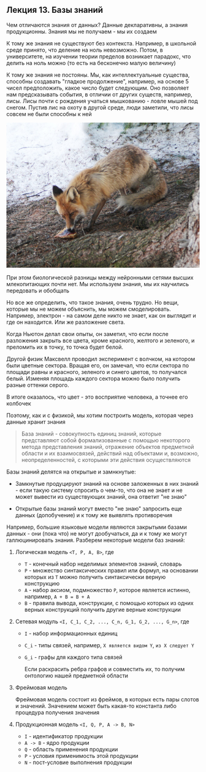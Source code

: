 ## Лекция 13. Базы знаний

Чем отличаются знания от данных? Данные декларативны, а знания продукционны. Знания мы не получаем - мы их создаем

К тому же знания не существуют без контекста. Например, в школьной среде принято, что деление на ноль невозможно. Потом, в университете, на изучении теории пределов возникает парадокс, что делить на ноль можно (то есть на бесконечно малую величину)

К тому же знания не постояны. Мы, как интеллектуальные существа, способны создавать "гладкое продолжение", например, на основе 5 чисел предположить, какое число будет следующим. Оно позволяет нам предсказывать события, в отличии от других существ, например, лисы. Лисы почти с рождения учаться мышкованию - ловле мышей под снегом. Пустив лис на охоту в другой среде, люди заметили, что лисы совсем не были способны к ней

![Лиса ест чебурек](images/cheburek_.jpg)

При этом биологической разницы между нейронными сетями высших млекопитающих почти нет. Мы используем знания, мы их научились передовать и обобщать

Но все же определить, что такое знания, очень трудно. Но вещи, которые мы не можем объяснить, мы можем смоделировать. Например, электрон - на самом деле никто не знает, как он выглядит и где он находится. Или же разложение света.

<!-- кто нюхал кварк? -->

Когда Ньютон делал свои опыты, он заметил, что если после разложения закрыть все цвета, кроме красного, желтого и зеленого, и преломить их в точку, то точка будет белой.

Другой физик Максвелл проводил эксперимент с волчком, на котором были цветные сектора. Вращая его, он замечал, что если сектора по площади равны и красного, зеленого и синего цветов, то получался белый. Изменяя площадь каждого сектора можно было получить разные оттенки серого.

<!-- забавно, что и призма, и цветная юла были в журнале "Галилео. Опытным путем", который я выписывал в детстве х) -->

В итоге оказалось, что цвет - это восприятие человека, а точнее его колбочек

Поэтому, как и с физикой, мы хотим построить модель, которая через данные хранит знания

> База знаний - совокупность единиц знаний, которые представляют собой формализованные с помощью некоторого метода представления знаний, отражение объектов предметной области и их взаимосвязей, действий над объектами и, возможно, неопределенностей, с которыми эти действия осуществляются

Базы знаний делятся на открытые и замнкнутые:

* Замкнутые продуцируют знаний на основе заложенных в них знаний - если такую систему спросить о чем-то, что она не знает и не может вывести из существующих знаний, она ответит "не знаю"

* Открытые базы знаний могут вместо "не знаю" запросить еще данных (допобучение) и к тому же выявлять противоречия

Например, большие языковые модели являются закрытыми базами данных - они (пока что) не могут дообучаться, да и к тому же могут галлюцинировать знания. Разберем некоторые модели баз знаний:

1. Логическая модель `<T, P, A, B>`, где 

    * `T` - конечный набор неделимых элементов знаний, словарь
    * `P` - множество синтаксических правил или формул, на основании которых из `T` можно получить синтаксически верную конструкцию
    * `A` - набор аксиом, подмножество `P`, которое является истинно, например, `A + B = B + A`
    * `B` - правила вывода, конструкции, с помощью которых из одних верных конструкций получить другие верные конструкции

2. Сетевая модуль `<I, C_1, C_2, ..., C_n, G_1, G_2, ..., G_n>`, где

    * `I` - набор информационных единиц
    * `C_i` - типы связей, например, `X является видом Y`, `из X следует Y`
    * `G_i` - графы для каждого типа связей

        Если раскрасить ребра графов и совместить их, то получим онтологию нашей предметной области

3. Фреймовая модель

    Фреймовая модель состоит из фреймов, в которых есть пары слотов и значений. Значением может быть какая-то константа либо процедура получения значения

4. Продукционная модель `<I, Q, P, A -> B, N>`

    * `I` - идентификатор продукции
    * `A -> B` - ядро продукции
    * `Q` - область применения продукции
    * `P` - условия применимость этой продукции
    * `N` - пост-условие выполнения продукции


